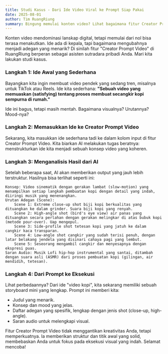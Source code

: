 ```yaml
---
title: Studi Kasus - Dari Ide Video Viral ke Prompt Siap Pakai
date: 2025-08-01
author: Tim RuangRiung
summary: Bingung memulai konten video? Lihat bagaimana fitur Creator Prompt Video mengubah ide sederhana menjadi skrip visual yang terstruktur dan siap untuk dieksekusi.
---
```


Konten video mendominasi lanskap digital, tetapi memulai dari nol bisa terasa menakutkan. Ide ada di kepala, tapi bagaimana mengubahnya menjadi adegan yang menarik? Di sinilah fitur "Creator Prompt Video" di RuangRiung berperan sebagai asisten sutradara pribadi Anda. Mari kita lakukan studi kasus.

### Langkah 1: Ide Awal yang Sederhana

Bayangkan kita ingin membuat video pendek yang sedang tren, misalnya untuk TikTok atau Reels. Ide kita sederhana: **"Sebuah video yang memuaskan (satisfying) tentang proses membuat secangkir kopi sempurna di rumah."**

Ide ini bagus, tetapi masih mentah. Bagaimana visualnya? Urutannya? Mood-nya?

### Langkah 2: Memasukkan Ide ke Creator Prompt Video

Sekarang, kita masukkan ide sederhana tadi ke dalam kolom input di fitur Creator Prompt Video. Kita biarkan AI melakukan tugas beratnya: menstrukturkan ide kita menjadi sebuah konsep video yang koheren.

### Langkah 3: Menganalisis Hasil dari AI

Setelah beberapa saat, AI akan memberikan output yang jauh lebih terstruktur. Hasilnya bisa terlihat seperti ini:

``` Judul Video: Ritual Pagi: Seni Secangkir Kopi Sempurna
Konsep: Video sinematik dengan gerakan lambat (slow-motion) yang menampilkan setiap langkah pembuatan kopi dengan detail yang indah, diiringi musik yang menenangkan.
Urutan Adegan (Scene):
    Scene 1: Extreme close-up shot biji kopi berkualitas yang dituangkan ke dalam grinder. Suara biji kopi yang renyah.
    Scene 2: High-angle shot (bird's eye view) air panas yang dituangkan secara perlahan dengan gerakan melingkar di atas bubuk kopi (metode pour-over). Uap mengepul.
    Scene 3: Side-profile shot tetesan kopi yang jatuh ke dalam cangkir kaca transparan.
    Scene 4: Low-angle shot cangkir yang sudah terisi penuh, dengan latar belakang jendela yang disinari cahaya pagi yang lembut.
    Scene 5: Seseorang mengambil cangkir dan menyesapnya dengan ekspresi puas.
Saran Audio: Musik Lofi hip-hop instrumental yang santai, ditambah dengan suara asli (ASMR) dari proses pembuatan kopi (gilingan, air mendidih, tetesan).
```

### Langkah 4: Dari Prompt ke Eksekusi

Lihat perbedaannya? Dari ide "video kopi", kita sekarang memiliki sebuah storyboard mini yang lengkap. Prompt ini memberi kita:

* Judul yang menarik.
* Konsep dan mood yang jelas.
* Daftar adegan yang spesifik, lengkap dengan jenis shot (close-up, high-angle).
* Saran audio untuk melengkapi visual.

Fitur Creator Prompt Video tidak menggantikan kreativitas Anda, tetapi memperkuatnya. Ia memberikan struktur dan titik awal yang solid, membebaskan Anda untuk fokus pada eksekusi visual yang indah. Selamat mencoba!
